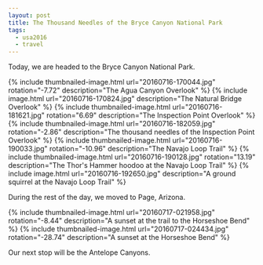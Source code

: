 ```yaml
---
layout: post
title: The Thousand Needles of the Bryce Canyon National Park
tags:
  - usa2016
  - travel
---
```


Today, we are headed to the Bryce Canyon National Park.

  {% include thumbnailed-image.html url="20160716-170044.jpg" rotation="-7.72"
    description="The Agua Canyon Overlook" %}
  {% include image.html url="20160716-170824.jpg"
    description="The Natural Bridge Overlook" %}
  {% include thumbnailed-image.html url="20160716-181621.jpg" rotation="6.69"
    description="The Inspection Point Overlook" %}
  {% include thumbnailed-image.html url="20160716-182059.jpg" rotation="-2.86"
    description="The thousand needles of the Inspection Point Overlook" %}
  {% include thumbnailed-image.html url="20160716-190033.jpg" rotation="-10.96"
    description="The Navajo Loop Trail" %}
  {% include thumbnailed-image.html url="20160716-190128.jpg" rotation="13.19"
    description="The Thor's Hammer hoodoo at the Navajo Loop Trail" %}
  {% include image.html url="20160716-192650.jpg"
    description="A ground squirrel at the Navajo Loop Trail" %}

During the rest of the day, we moved to Page, Arizona.

  {% include thumbnailed-image.html url="20160717-021958.jpg" rotation="-8.44"
    description="A sunset at the trail to the Horseshoe Bend" %}
  {% include thumbnailed-image.html url="20160717-024434.jpg" rotation="-28.74"
    description="A sunset at the Horseshoe Bend" %}

Our next stop will be the Antelope Canyons.
